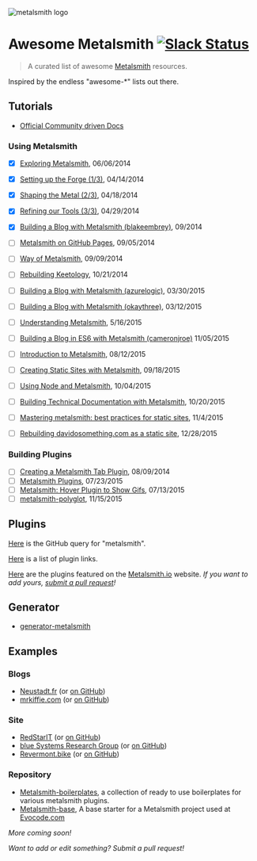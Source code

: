 
![metalsmith logo](http://i.imgur.com/g4fK8Zr.png)

# Awesome Metalsmith [![Slack Status](http://metalsmith-slack.herokuapp.com/badge.svg)](http://metalsmith-slack.herokuapp.com/)

> A curated list of awesome [Metalsmith](https://www.metalsmith.io) resources.

Inspired by the endless "awesome-*" lists out there.

## Tutorials

- [Official Community driven Docs](tutorials/README.md)

### Using Metalsmith

- [x] [Exploring Metalsmith](http://www.abm.io/implementing-a-metalsmith-plugin/), 06/06/2014
- [x] [Setting up the Forge (1/3)](http://www.robinthrift.com/posts/metalsmith-part-1-setting-up-the-forge/), 04/14/2014
- [x] [Shaping the Metal (2/3)](http://www.robinthrift.com/posts/metalsmith-part-2-shaping-the-metal/), 04/18/2014
- [x] [Refining our Tools (3/3)](http://www.robinthrift.com/posts/metalsmith-part-3-refining-our-tools/), 04/29/2014
- [x] [Building a Blog with Metalsmith (blakeembrey)](http://www.blakeembrey.com/articles/2014/09/building-a-blog-with-metalsmith/), 09/2014
- [ ] [Metalsmith on GitHub Pages](http://devo.ps/blog/metalsmith-on-github-pages/), 09/05/2014
- [ ] [Way of Metalsmith](http://blog.lecomte.me/posts/2014/way-of-metalsmith/), 09/09/2014
- [ ] [Rebuilding Keetology](http://keetology.com/blog/rebuilding-keetology), 10/21/2014
- [ ] [Building a Blog with Metalsmith (azurelogic)](https://azurelogic.com/posts/building-a-blog-with-metalsmith/), 03/30/2015
- [ ] [Building a Blog with Metalsmith (okaythree)](http://www.okaythree.com/2015/03/building-a-blog-with-metalsmith/), 03/12/2015
- [ ] [Understanding Metalsmith](http://alecroy.me/2015/05/16/understanding-metalsmith.html), 5/16/2015
- [ ] [Building a Blog in ES6 with Metalsmith (cameronjroe)](http://cameronjroe.com/blog/building-a-blog-in-es6-with-metalsmith/) 11/05/2015
- [ ] [Introduction to Metalsmith](http://blog.andyjiang.com/introduction-to-metalsmith/), 08/12/2015
- [ ] [Creating Static Sites with Metalsmith](http://www.petermorlion.com/creating-static-sites-with-metalsmith/), 09/18/2015
- [ ] [Using Node and Metalsmith](http://www.petermorlion.com/using-node-and-metalsmith/), 10/04/2015
- [ ] [Building Technical Documentation with Metalsmith](https://segment.com/blog/building-technical-documentation-with-metalsmith/), 10/20/2015
- [ ] [Mastering metalsmith: best practices for static sites](http://evocode.com/blog/mastering-metalsmith-best-practices-for-static-sites/), 11/4/2015
- [ ] [Rebuilding davidosomething.com as a static site](http://davidosomething.com/blog/rebuilding-davidosomethingcom-as-a-static-site/), 12/28/2015


### Building Plugins

- [ ] [Creating a Metalsmith Tab Plugin](http://blog.krawaller.se/posts/creating-a-metalsmith-tag-plugin/), 08/09/2014
- [ ] [Metalsmith Plugins](http://www.andrewgoodricke.com/blog/metalsmith-plugins/), 07/23/2015
- [ ] [Metalsmith: Hover Plugin to Show Gifs](http://blog.andyjiang.com/metalsmith-hover-plugin-to-show-gifs/), 07/13/2015
- [ ] [metalsmith-polyglot](http://visualcosita.xyz/post/metalsmith-polyglot/), 11/15/2015

## Plugins

[Here](https://github.com/search?utf8=%E2%9C%93&q=metalsmith-&type=Repositories&ref=searchresults) is the GitHub query for "metalsmith".

[Here](PLUGINS.md) is a list of plugin links.

[Here](http://www.metalsmith.io#the-plugins) are the plugins featured on the [Metalsmith.io](https://www.metalsmith.io) website. *If you want to add yours, [submit a pull request](https://github.com/segmentio/metalsmith.io/pulls)!*

## Generator

- [generator-metalsmith](https://github.com/hariadi/generator-metalsmith)

## Examples

### Blogs
- [Neustadt.fr](http://www.neustadt.fr) (or [on GitHub](https://github.com/parimalsatyal/neustadt.fr-metalsmith))
- [mrkiffie.com](http://mrkiffie.com) (or [on GitHub](https://github.com/mrkiffie/mrkiffie.com))

### Site
- [RedStarIT](http://www.redstarit.net/) (or [on GitHub](https://github.com/petermorlion/RedStarITSite))
- [blue Systems Research Group](http://blue.cse.buffalo.edu/) (or [on GitHub](https://github.com/blue-systems-group/code.metalsmith-blue))
- [Revermont.bike](http://vtt.revermont.bike/) (or [on GitHub](https://github.com/dpobel/revermont.bike))

### Repository

- [Metalsmith-boilerplates](https://github.com/superwolff/metalsmith-boilerplates), a collection of ready to use boilerplates for various metalsmith plugins.
- [Metalsmith-base](https://github.com/evocode/metalsmith-base), A base starter for a Metalsmith project used at [Evocode.com](http://evocode.com/)

*More coming soon!*


*Want to add or edit something? Submit a pull request!*
